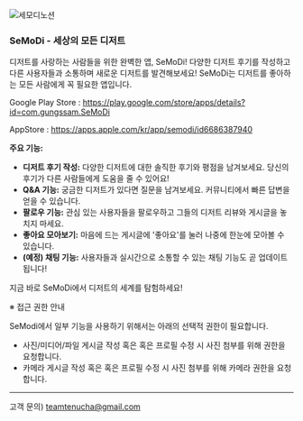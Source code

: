 
![세모디노션](https://github.com/user-attachments/assets/ceed65a8-fdbc-424e-84e4-aacc0c14ebdc)

### SeMoDi - 세상의 모든 디저트
디저트를 사랑하는 사람들을 위한 완벽한 앱, SeMoDi! 다양한 디저트 후기를 작성하고 다른 사용자들과 소통하며 새로운 디저트를 발견해보세요! 
SeMoDi는 디저트를 좋아하는 모든 사람에게 꼭 필요한 앱입니다.

Google Play Store : https://play.google.com/store/apps/details?id=com.gungssam.SeMoDi

AppStore : https://apps.apple.com/kr/app/semodi/id6686387940

**주요 기능:**

- **디저트 후기 작성:** 다양한 디저트에 대한 솔직한 후기와 평점을 남겨보세요. 당신의 후기가 다른 사람들에게 도움을 줄 수 있어요!
- **Q&A 기능:** 궁금한 디저트가 있다면 질문을 남겨보세요. 커뮤니티에서 빠른 답변을 얻을 수 있습니다.
- **팔로우 기능:** 관심 있는 사용자들을 팔로우하고 그들의 디저트 리뷰와 게시글을 놓치지 마세요.
- **좋아요 모아보기:** 마음에 드는 게시글에 '좋아요'를 눌러 나중에 한눈에 모아볼 수 있습니다.
- **(예정) 채팅 기능:** 사용자들과 실시간으로 소통할 수 있는 채팅 기능도 곧 업데이트됩니다!

지금 바로 SeMoDi에서 디저트의 세계를 탐험하세요!

※ 접근 권한 안내

SeModi에서 일부 기능을 사용하기 위해서는 아래의 선택적 권한이 필요합니다.

- 사진/미디어/파일
게시글 작성 혹은 혹은 프로필 수정 시 사진 첨부를 위해 권한을 요청합니다.
- 카메라
게시글 작성 혹은 혹은 프로필 수정 시 사진 첨부를 위해 카메라 권한을 요청합니다.

---

고객 문의) teamtenucha@gmail.com

